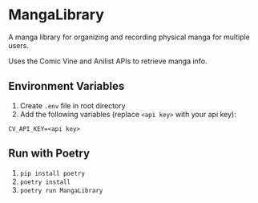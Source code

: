 # MangaLibrary
A manga library for organizing and recording physical manga for multiple users.

Uses the Comic Vine and Anilist APIs to retrieve manga info.

## Environment Variables
1. Create `.env` file in root directory
2. Add the following variables (replace `<api key>` with your api key):
```
CV_API_KEY=<api key>
```

## Run with Poetry

1. `pip install poetry`
2. `poetry install`
3. `poetry run MangaLibrary`

